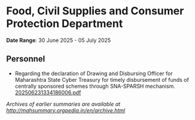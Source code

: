 # Food, Civil Supplies and Consumer Protection Department

**Date Range**: 30 June 2025 - 05 July 2025


## Personnel
- Regarding the declaration of Drawing and Disbursing Officer for Maharashtra State Cyber Treasury for timely disbursement of funds of centrally sponsored schemes through SNA-SPARSH mechanism.\
  [202506231334186006.pdf](https://gr.maharashtra.gov.in/Site/Upload/Government%20Resolutions/English/202506231334186006.pdf)


*Archives of earlier summaries are available at http://mahsummary.orgpedia.in/en/archive.html*